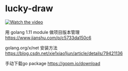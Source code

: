# lucky-draw

[![Watch the video](https://raw.github.com/GabLeRoux/WebMole/master/ressources/WebMole_Youtube_Video.png)](https://github.com/cainzhong/lucky-draw/target/lucky-draw-demo.gif)

用 golang 1.11 module 做项目版本管理
https://www.jianshu.com/p/c5733da150c6

golang.org/x/net 安装方法
https://blog.csdn.net/xie1xiao1jun/article/details/79421136

手动下载go package
https://gopm.io/download

